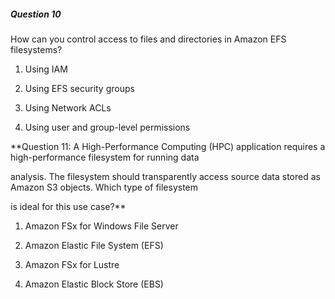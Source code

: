 ##### Question 10

How can you control access to files and directories in Amazon EFS filesystems?

1. Using IAM

2. Using EFS security groups

3. Using Network ACLs

4. Using user and group-level permissions

**Question 11: A High-Performance Computing (HPC) application requires a
high-performance filesystem for running data

analysis. The filesystem should transparently access source data stored as
Amazon S3 objects. Which type of filesystem

is ideal for this use case?**

1. Amazon FSx for Windows File Server

2. Amazon Elastic File System (EFS)

3. Amazon FSx for Lustre

4. Amazon Elastic Block Store (EBS)

